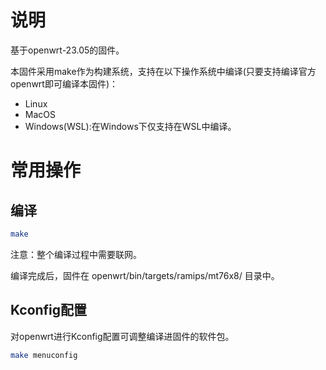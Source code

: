 # 说明

基于openwrt-23.05的固件。

本固件采用make作为构建系统，支持在以下操作系统中编译(只要支持编译官方openwrt即可编译本固件)：

- Linux
- MacOS
- Windows(WSL):在Windows下仅支持在WSL中编译。

# 常用操作

## 编译

```bash
make
```

注意：整个编译过程中需要联网。

编译完成后，固件在 openwrt/bin/targets/ramips/mt76x8/ 目录中。

## Kconfig配置

对openwrt进行Kconfig配置可调整编译进固件的软件包。

```bash
make menuconfig
```

